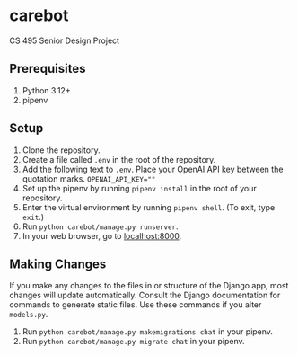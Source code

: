 # carebot
CS 495 Senior Design Project

## Prerequisites
1. Python 3.12+
2. pipenv

## Setup
1. Clone the repository.
2. Create a file called `.env` in the root of the repository.
3. Add the following text to `.env`. Place your OpenAI API key between the quotation marks. `OPENAI_API_KEY=""`
4. Set up the pipenv by running `pipenv install` in the root of your repository.
5. Enter the virtual environment by running `pipenv shell`. (To exit, type `exit`.)
6. Run `python carebot/manage.py runserver`.
7. In your web browser, go to [localhost:8000](localhost:8000).

## Making Changes
If you make any changes to the files in or structure of the Django app, most changes will update automatically. Consult the Django documentation for commands to generate static files. Use these commands if you alter `models.py`.
1. Run `python carebot/manage.py makemigrations chat` in your pipenv.
2. Run `python carebot/manage.py migrate chat` in your pipenv.
